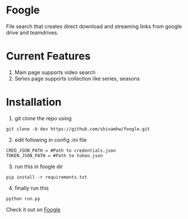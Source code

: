 # Foogle
File search that creates direct download and streaming links from google drive and teamdrives.
# Current Features
1. Main page supports video search
2. Series page supports collection like series, seasons 

# Installation

1. git clone the repo using 
```
git clone -b dev https://github.com/shivamhw/foogle.git 
```
2. edit following in config .ini file
```
CRED_JSON_PATH = #Path to credentials.json
TOKEN_JSON_PATH = #Path to token.json
```
3. run this in foogle dir
```
pip install -r requirements.txt
```
4. finally run this
```
python run.py
```
Check it out on [Foogle](https://www.shivamhw.codes/)
